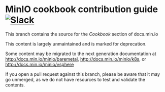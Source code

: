 # MinIO cookbook contribution guide [![Slack](https://slack.minio.io/slack?type=svg)](https://slack.minio.io)

This branch contains the source for the *Cookbook* section of docs.min.io

This content is largely unmaintained and is marked for deprecation.

Some content may be migrated to the next generation documentation at 
http://docs.min.io/minio/baremetal, http://docs.min.io/minio/k8s, or 
http://docs.min.io/minio/vsphere


If you open a pull request against this branch, please be aware that it may
go unmerged, as we do not have resources to test and validate the contents.